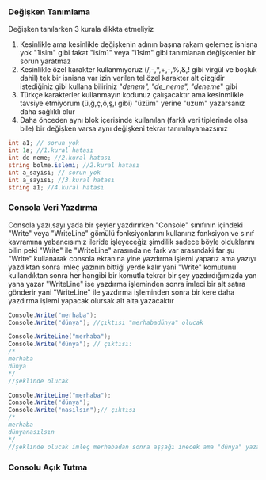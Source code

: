 ### Değişken Tanımlama
Değişken tanılarken 3 kurala dikkta etmeliyiz
1. Kesinlikle ama kesinlikle değişkenin adının başına rakam gelemez isnisna yok "1isim" gibi fakat "isim1" veya "i1sim" gibi tanımlanan değişkenler bir sorun yaratmaz
2. Kesinlikle özel karakter kullanmıyoruz (/,-,*,+,-,%,&,! gibi virgül ve boşluk dahil) tek bir isnisna var izin verilen tel özel karakter alt çizgidir istediğiniz gibi kullana biliriniz "_denem", "de_neme", "deneme_" gibi
3. Türkçe karakterler kullanmayın kodunuz çalışacaktır ama kesinmlikle tavsiye etmiyorum (ü,ğ,ç,ö,ş,ı gibi) "üzüm" yerine "uzum" yazarsanız daha sağlıklı olur
4. Daha önceden aynı blok içerisinde kullanılan (farklı veri tiplerinde olsa bile) bir değişken varsa aynı değişkeni tekrar tanımlayamazsınız 
```C#
int a1; // sorun yok
int 1a; //1.kural hatası
int de neme; //2.kural hatası
string bolme.islemi; //2.kural hatası
int a_sayisi; // sorun yok
int a_sayısı; //3.kural hatası
string a1; //4.kural hatası
```
### Consola Veri Yazdırma
Consola yazı,sayı yada bir şeyler yazdırırken "Console" sınıfının içindeki "Write" veya "WriteLine" gömülü fonksiyonlarını kullanırız fonksiyon ve sınıf kavramına yabancısımız ileride işleyeceğiz şimdilik sadece böyle olduklarını bilin 
peki "Write" ile "WriteLine" arasında ne fark var arasındaki far şu "Write" kullanarak consola ekranına yine yazdırma işlemi yaparız ama yazıyı yazdıktan sonra imleç yazının bittiği yerde kalır yani "Write" komutunu kullandıktan sonra her hangibi bir komutla tekrar bir şey yazdırdığımızda yan yana yazar 
"WriteLine" ise yazdırma işleminden sonra imleci bir alt satıra gönderir yani "WriteLine" ile yazdırma işleminden sonra bir kere daha yazdırma işlemi yapacak olursak alt alta yazacaktır
```C#
Console.Write("merhaba");
Console.Write("dünya"); //çıktısı "merhabadünya" olucak

Console.WriteLine("merhaba");
Console.Write("dünya"); // çıktısı:
/*
merhaba
dünya
*/
//şeklinde olucak

Console.WriteLine("merhaba");
Console.Write("dünya");
Console.Write("nasılsın");// çıktısı
/*
merhaba
dünyanasılsın
*/
//şeklinde olucak imleç merhabadan sonra aşşağı inecek ama "dünya" yazarken "Write" kullandığımız için "dünya" ve "nasılsın" birleşik yazılacak
```

### Consolu Açık Tutma
